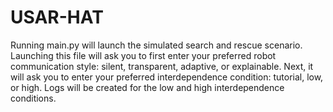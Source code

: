 # USAR-HAT
Running main.py will launch the simulated search and rescue scenario. 
Launching this file will ask you to first enter your preferred robot communication style: silent, transparent, adaptive, or explainable. 
Next, it will ask you to enter your preferred interdependence condition: tutorial, low, or high. Logs will be created for the low and high interdependence conditions. 
